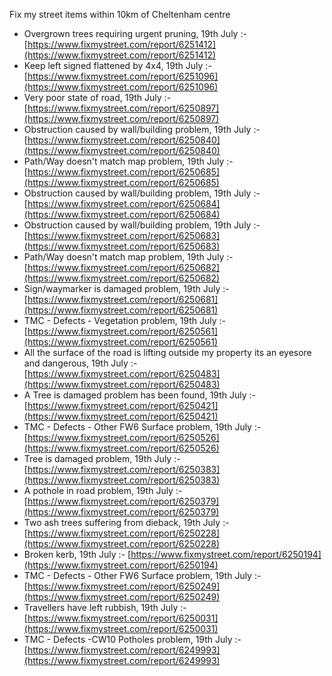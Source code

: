 Fix my street items within 10km of Cheltenham centre

<!-- fix_marker starts -->

- Overgrown trees requiring urgent pruning, 19th July :- [https://www.fixmystreet.com/report/6251412](https://www.fixmystreet.com/report/6251412)
- Keep left signed flattened by 4x4, 19th July :- [https://www.fixmystreet.com/report/6251096](https://www.fixmystreet.com/report/6251096)
- Very poor state of road, 19th July :- [https://www.fixmystreet.com/report/6250897](https://www.fixmystreet.com/report/6250897)
- Obstruction caused by wall/building problem, 19th July :- [https://www.fixmystreet.com/report/6250840](https://www.fixmystreet.com/report/6250840)
- Path/Way doesn't match map problem, 19th July :- [https://www.fixmystreet.com/report/6250685](https://www.fixmystreet.com/report/6250685)
- Obstruction caused by wall/building problem, 19th July :- [https://www.fixmystreet.com/report/6250684](https://www.fixmystreet.com/report/6250684)
- Obstruction caused by wall/building problem, 19th July :- [https://www.fixmystreet.com/report/6250683](https://www.fixmystreet.com/report/6250683)
- Path/Way doesn't match map problem, 19th July :- [https://www.fixmystreet.com/report/6250682](https://www.fixmystreet.com/report/6250682)
- Sign/waymarker is damaged problem, 19th July :- [https://www.fixmystreet.com/report/6250681](https://www.fixmystreet.com/report/6250681)
- TMC - Defects - Vegetation problem, 19th July :- [https://www.fixmystreet.com/report/6250561](https://www.fixmystreet.com/report/6250561)
- All the surface of the road is lifting outside my property its an eyesore and dangerous, 19th July :- [https://www.fixmystreet.com/report/6250483](https://www.fixmystreet.com/report/6250483)
- A Tree is damaged problem has been found, 19th July :- [https://www.fixmystreet.com/report/6250421](https://www.fixmystreet.com/report/6250421)
- TMC - Defects - Other FW6  Surface problem, 19th July :- [https://www.fixmystreet.com/report/6250526](https://www.fixmystreet.com/report/6250526)
- Tree is damaged problem, 19th July :- [https://www.fixmystreet.com/report/6250383](https://www.fixmystreet.com/report/6250383)
- A pothole in road problem, 19th July :- [https://www.fixmystreet.com/report/6250379](https://www.fixmystreet.com/report/6250379)
- Two ash trees suffering from dieback, 19th July :- [https://www.fixmystreet.com/report/6250228](https://www.fixmystreet.com/report/6250228)
- Broken kerb, 19th July :- [https://www.fixmystreet.com/report/6250194](https://www.fixmystreet.com/report/6250194)
- TMC - Defects - Other FW6  Surface problem, 19th July :- [https://www.fixmystreet.com/report/6250249](https://www.fixmystreet.com/report/6250249)
- Travellers have left rubbish, 19th July :- [https://www.fixmystreet.com/report/6250031](https://www.fixmystreet.com/report/6250031)
- TMC - Defects -CW10 Potholes problem, 19th July :- [https://www.fixmystreet.com/report/6249993](https://www.fixmystreet.com/report/6249993)

<!-- fix_marker ends -->